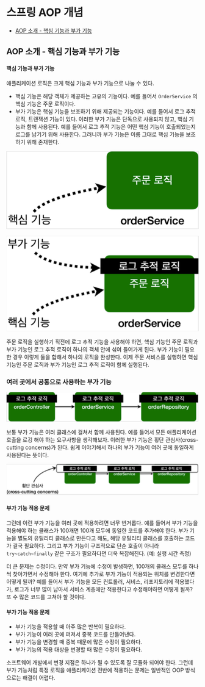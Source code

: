 # 스프링 AOP 개념

* [AOP 소개 - 핵심 기능과 부가 기능](#AOP-소개---핵심-기능과-부가-기능)

## AOP 소개 - 핵심 기능과 부가 기능

#### 핵심 기능과 부가 기능

애플리케이션 로직은 크게 핵심 기능과 부가 기능으로 나눌 수 있다.
* 핵심 기능은 해당 객체가 제공하는 고유의 기능이다. 예를 들어서 `OrderService` 의 핵심 기능은 주문 로직이다. 
* 부가 기능은 핵심 기능을 보조하기 위해 제공되는 기능이다. 예를 들어서 로그 추적 로직, 트랜잭션 기능이 있다. 
  이러한 부가 기능은 단독으로 사용되지 않고, 핵심 기능과 함께 사용된다. 
  예를 들어서 로그 추적 기능은 어떤 핵심 기능이 호출되었는지 로그를 남기기 위해 사용한다. 
  그러니까 부가 기능은 이름 그대로 핵심 기능을 보조하기 위해 존재한다.


![](res/img.png)


![](res/img_1.png)

주문 로직을 실행하기 직전에 로그 추적 기능을 사용해야 하면, 핵심 기능인 주문 로직과 부가 기능인 로그 추적 로직이 하나의 객체 안에 섞여 들어가게 된다. 
부가 기능이 필요한 경우 이렇게 둘을 합해서 하나의 로직을 완성한다. 
이제 주문 서비스를 실행하면 핵심 기능인 주문 로직과 부가 기능인 로그 추적 로직이 함께 실행된다.


### 여러 곳에서 공통으로 사용하는 부가 기능

![](res/img_2.png)

보통 부가 기능은 여러 클래스에 걸쳐서 함께 사용된다. 예를 들어서 모든 애플리케이션 호출을 로깅 해야 하는 요구사항을 생각해보자. 
이러한 부가 기능은 횡단 관심사(cross-cutting concerns)가 된다. 쉽게 이야기해서 하나의 부가 기능이 여러 곳에 동일하게 사용된다는 뜻이다.

![](res/img_3.png)

#### 부가 기능 적용 문제

그런데 이런 부가 기능을 여러 곳에 적용하려면 너무 번거롭다. 예를 들어서 부가 기능을 적용해야 하는 클래스가 100개면 100개 모두에 동일한 코드를 추가해야 한다.
부가 기능을 별도의 유틸리티 클래스로 만든다고 해도, 해당 유틸리티 클래스를 호출하는 코드가 결국 필요하다. 
그리고 부가 기능이 구조적으로 단순 호출이 아니라 `try~catch~finally` 같은 구조가 필요하다면 더욱 복잡해진다. (예: 실행 시간 측정)


더 큰 문제는 수정이다. 만약 부가 기능에 수정이 발생하면, 100개의 클래스 모두를 하나씩 찾아가면서 수정해야 한다. 
여기에 추가로 부가 기능이 적용되는 위치를 변경한다면 어떻게 될까? 예를 들어서 부가 기능을 모든 컨트롤러, 서비스, 리포지토리에 적용했다가, 
로그가 너무 많이 남아서 서비스 계층에만 적용한다고 수정해야하면 어떻게 될까? 또 수 많은 코드를 고쳐야 할 것이다.


#### 부가 기능 적용 문제
* 부가 기능을 적용할 때 아주 많은 반복이 필요하다. 
* 부가 기능이 여러 곳에 퍼져서 중복 코드를 만들어낸다. 
* 부가 기능을 변경할 때 중복 때문에 많은 수정이 필요하다. 
* 부가 기능의 적용 대상을 변경할 때 많은 수정이 필요하다.

소프트웨어 개발에서 변경 지점은 하나가 될 수 있도록 잘 모듈화 되어야 한다. 
그런데 부가 기능처럼 특정 로직을 애플리케이션 전반에 적용하는 문제는 일반적인 OOP 방식으로는 해결이 어렵다.


